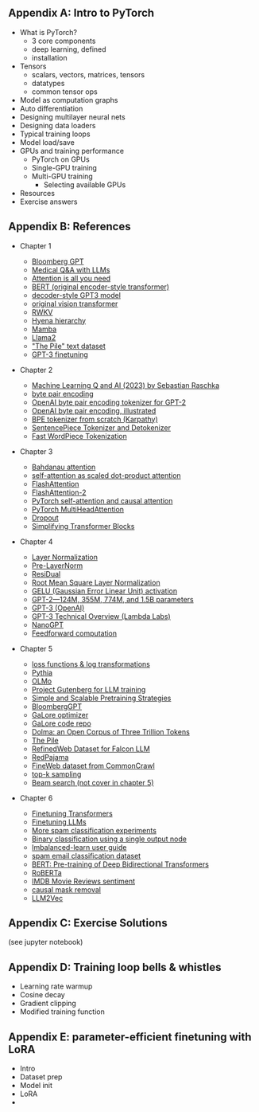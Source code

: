 ## Appendix A: Intro to PyTorch
- What is PyTorch?
    - 3 core components
    - deep learning, defined
    - installation
- Tensors
    - scalars, vectors, matrices, tensors
    - datatypes
    - common tensor ops
- Model as computation graphs
- Auto differentiation
- Designing multilayer neural nets
- Designing data loaders
- Typical training loops
- Model load/save
- GPUs and training performance
    - PyTorch on GPUs
    - Single-GPU training
    - Multi-GPU training
        - Selecting available GPUs
- Resources
- Exercise answers

## Appendix B: References
- Chapter 1
    - [Bloomberg GPT](https://arxiv.org/abs/2303.17564)
    - [Medical Q&A with LLMs](https://arxiv.org/abs/2305.09617)
    - [Attention is all you need](https://arxiv.org/abs/1706.03762)
    - [BERT (original encoder-style transformer)](https://arxiv.org/abs/1810.04805)
    - [decoder-style GPT3 model](https://arxiv.org/abs/2005.14165)
    - [original vision transformer](https://arxiv.org/abs/2010.11929)
    - [RWKV](https://arxiv.org/abs/2305.13048)
    - [Hyena hierarchy](https://arxiv.org/abs/2302.10866)
    - [Mamba](https://arxiv.org/abs/2312.00752)
    - [Llama2](https://arxiv.org/abs/2307.09288)
    - ["The Pile" text dataset](https://arxiv.org/abs/2101.00027)
    - [GPT-3 finetuning](https://arxiv.org/abs/2203.02155)

- Chapter 2
    - [Machine Learning Q and AI (2023) by Sebastian Raschka](https://leanpub.com/machine-learning-q-and-ai)
    - [byte pair encoding](https://arxiv.org/abs/1508.07909)
    - [OpenAI byte pair encoding tokenizer for GPT-2](https://github.com/openai/gpt-2/blob/master/src/encoder.py)
    - [OpenAI byte pair encoding, illustrated](https://platform.openai.com/tokenizer)
    - [BPE tokenizer from scratch (Karpathy)](https://github.com/karpathy/minbpe)
    - [SentencePiece Tokenizer and Detokenizer](https://aclanthology.org/D18-2012/)
    - [Fast WordPiece Tokenization](https://arxiv.org/abs/2012.15524)

- Chapter 3
    - [Bahdanau attention](https://arxiv.org/abs/1409.0473)
    - [self-attention as scaled dot-product attention](https://arxiv.org/abs/1706.03762)
    - [FlashAttention](https://arxiv.org/abs/2205.14135)
    - [FlashAttention-2](https://arxiv.org/abs/2307.08691)
    - [PyTorch self-attention and causal attention](https://pytorch.org/docs/stable/generated/torch.nn.functional.scaled_dot_product_attention.html)
    - [PyTorch MultiHeadAttention](https://pytorch.org/docs/stable/generated/torch.nn.MultiheadAttention.html)
    - [Dropout](https://jmlr.org/papers/v15/srivastava14a.html)
    - [Simplifying Transformer Blocks](https://arxiv.org/abs/2311.01906)

- Chapter 4
    - [Layer Normalization](https://arxiv.org/abs/1607.06450)
    - [Pre-LayerNorm](https://arxiv.org/abs/2002.04745)
    - [ResiDual](https://arxiv.org/abs/2304.14802)
    - [Root Mean Square Layer Normalization](https://arxiv.org/abs/1910.07467)
    - [GELU (Gaussian Error Linear Unit) activation](https://arxiv.org/abs/1606.08415)
    - [GPT-2—124M, 355M, 774M, and 1.5B parameters](https://d4mucfpksywv.cloudfront.net/better-language-models/language_models_are_unsupervised_multitask_learners.pdf)
    - [GPT-3 (OpenAI)](https://arxiv.org/abs/2005.14165)
    - [GPT-3 Technical Overview (Lambda Labs)](https://lambdalabs.com/blog/demystifying-gpt-3)
    - [NanoGPT](https://github.com/karpathy/nanoGPT)
    - [Feedforward computation](https://www.harmdevries.com/post/context-length/)

- Chapter 5
    - [loss functions & log transformations](https://www.youtube.com/watch?v=GxJe0DZvydM)
    - [Pythia](https://arxiv.org/abs/2304.01373)
    - [OLMo](https://arxiv.org/abs/2402.00838)
    - [Project Gutenberg for LLM training](https://github.com/rasbt/LLMs-from-scratch/tree/main/ch05/03_bonus_pretraining_on_gutenberg)
    - [Simple and Scalable Pretraining Strategies](https://arxiv.org/abs/2403.08763)
    - [BloombergGPT](https://arxiv.org/abs/2303.17564)
    - [GaLore optimizer](https://arxiv.org/abs/2403.03507)
    - [GaLore code repo](https://github.com/jiaweizzhao/GaLore)
    - [Dolma: an Open Corpus of Three Trillion Tokens](https://arxiv.org/abs/2402.00159)
    - [The Pile](https://arxiv.org/abs/2101.00027)
    - [RefinedWeb Dataset for Falcon LLM](https://arxiv.org/abs/2306.01116)
    - [RedPajama](https://github.com/togethercomputer/RedPajama-Data)
    - [FineWeb dataset from CommonCrawl](https://huggingface.co/datasets/HuggingFaceFW/fineweb)
    - [top-k sampling](https://arxiv.org/abs/1805.04833)
    - [Beam search (not cover in chapter 5)](https://arxiv.org/abs/1610.02424)

- Chapter 6
    - [Finetuning Transformers](https://magazine.sebastianraschka.com/p/using-and-finetuning-pretrained-transformers)
    - [Finetuning LLMs](https://magazine.sebastianraschka.com/p/finetuning-large-language-models)
    - [More spam classification experiments](https://github.com/rasbt/LLMs-from-scratch/tree/main/ch06/02_bonus_additional-experiments)
    - [Binary classification using a single output node](https://sebastianraschka.com/blog/2022/losses-learned-part1.html)
    - [Imbalanced-learn user guide](https://imbalanced-learn.org/stable/user_guide.html)
    - [spam email classification dataset](https://huggingface.co/datasets/TrainingDataPro/email-spam-classification)
    - [BERT: Pre-training of Deep Bidirectional Transformers](https://arxiv.org/abs/1810.04805)
    - [RoBERTa](https://arxiv.org/abs/1907.11692)
    - [IMDB Movie Reviews sentiment](https://github.com/rasbt/LLMs-from-scratch/blob/main/ch06/03_bonus_imdb-classification)
    - [causal mask removal](https://arxiv.org/abs/2310.01208)
    - [LLM2Vec](https://arxiv.org/abs/2404.05961)

## Appendix C: Exercise Solutions
(see jupyter notebook)

## Appendix D: Training loop bells & whistles
- Learning rate warmup
- Cosine decay
- Gradient clipping
- Modified training function

## Appendix E: parameter-efficient finetuning with LoRA
- Intro
- Dataset prep
- Model init
- LoRA
- 